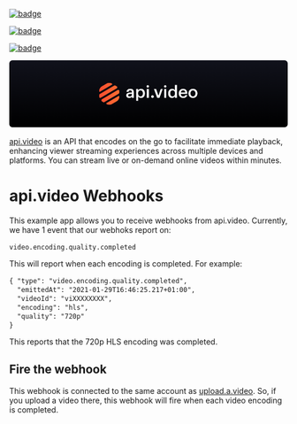 [![badge](https://img.shields.io/twitter/follow/api_video?style=social)](https://twitter.com/intent/follow?screen_name=api_video)

[![badge](https://img.shields.io/github/stars/apivideo/webhookavideo?style=social)](https://github.com/apivideo/webhookavideo)

[![badge](https://img.shields.io/discourse/topics?server=https%3A%2F%2Fcommunity.api.video)](https://community.api.video)

![](https://github.com/apivideo/API_OAS_file/blob/master/apivideo_banner.png)

[api.video](https://api.video) is an API that encodes on the go to facilitate immediate playback, enhancing viewer streaming experiences across multiple devices and platforms. You can stream live or on-demand online videos within minutes.

# api.video Webhooks
This example app allows you to receive webhooks from api.video.  Currently, we have 1 event that our webhoks report on:
```
video.encoding.quality.completed

```

This will report when each encoding is completed. For example:

```
{ "type": "video.encoding.quality.completed", 
  "emittedAt": "2021-01-29T16:46:25.217+01:00", 
  "videoId": "viXXXXXXXX", 
  "encoding": "hls", 
  "quality": "720p"
}
```

This reports that the 720p HLS encoding was completed.

## Fire the webhook

This webhook is connected to the same account as [upload.a.video](https://upload.a.video).  So, if you upload a video there, this webhook will fire when each video encoding is completed.
